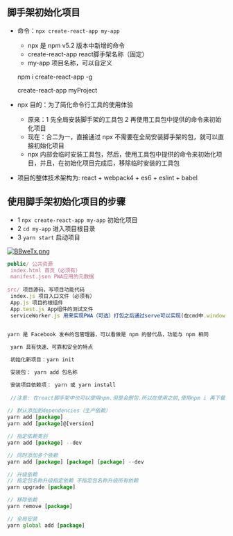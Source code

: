 ## 脚手架初始化项目

- 命令：`npx create-react-app my-app`

  - npx 是 npm v5.2 版本中新增的命令
  - create-react-app react脚手架名称（固定）
  - my-app 项目名称，可以自定义

  

  npm i create-react-app -g

  create-react-app myProject

  

- npx 目的：为了简化命令行工具的使用体验

  - 原来：1 先全局安装脚手架的工具包 2 再使用工具包中提供的命令来初始化项目
  - 现在：合二为一，直接通过 npx 不需要在全局安装脚手架的包，就可以直接初始化项目
  - npx 内部会临时安装工具包，然后，使用工具包中提供的命令来初始化项目，并且，在初始化项目完成后，移除临时安装的工具包

  

- 项目的整体技术架构为:  react + webpack4 + es6 + eslint + babel

## 使用脚手架初始化项目的步骤

- 1 `npx create-react-app my-app` 初始化项目
- 2 `cd my-app` 进入项目根目录
- 3 `yarn start` 启动项目

[![BBweTx.png](https://s1.ax1x.com/2020/11/02/BBweTx.png)](https://imgchr.com/i/BBweTx)

```javascript
public/ 公共资源
 index.html 首页（必须有）
 manifest.json PWA应用的元数据
 
src/ 项目源码，写项目功能代码
 index.js 项目入口文件（必须有）
 App.js 项目的根组件
 App.test.js App组件的测试文件
 serviceWorker.js 用来实现PWA（可选）打包之后通过serve可以实现(在cmd中.window10的power shell会报错)

 
yarn 是 Facebook 发布的包管理器，可以看做是 npm 的替代品，功能与 npm 相同 

 yarn 具有快速、可靠和安全的特点 

 初始化新项目：yarn init 

 安装包： yarn add 包名称 

 安装项目依赖项： yarn 或 yarn install
 
 //注意: 在react脚手架中也可以使用npm.但是会删包.所以在使用之前,使用npm i 再下载一遍.
 
// 默认添加到dependencies（生产依赖）
yarn add [package]
yarn add [package]@[version]

// 指定依赖类别
yarn add [package] --dev

// 同时添加多个依赖
yarn add [package] [package] [package] --dev

// 升级依赖
// 指定包名称升级指定依赖 不指定包名称升级所有依赖
yarn upgrade [package]

// 移除依赖
yarn remove [package]

// 全局安装
yarn global add [package]

```

